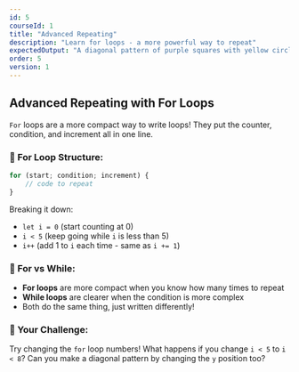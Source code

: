 ```yaml
---
id: 5
courseId: 1
title: "Advanced Repeating"
description: "Learn for loops - a more powerful way to repeat"
expectedOutput: "A diagonal pattern of purple squares with yellow circles"
order: 5
version: 1
---
```


## Advanced Repeating with For Loops

`For` loops are a more compact way to write loops! They put the counter, condition, and increment all in one line.

### 🚀 For Loop Structure:

```javascript
for (start; condition; increment) {
    // code to repeat
}
```

Breaking it down:

- `let i = 0` (start counting at 0)
- `i < 5` (keep going while `i` is less than 5)
- `i++` (add 1 to `i` each time - same as `i += 1`)

### 🔄 For vs While:

- **For loops** are more compact when you know how many times to repeat
- **While loops** are clearer when the condition is more complex
- Both do the same thing, just written differently!

### 🌟 Your Challenge:

Try changing the `for` loop numbers! What happens if you change `i < 5` to `i < 8`? Can you make a diagonal pattern by changing the `y` position too?